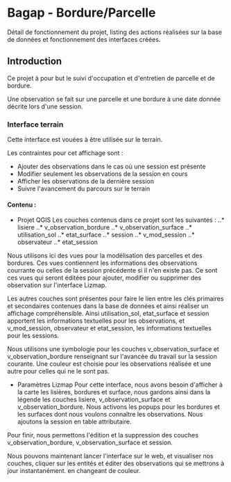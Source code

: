 # Bagap - Bordure/Parcelle

Détail de fonctionnement du projet, listing des actions réalisées sur la base de données et fonctionnement des interfaces créées.

## Introduction
Ce projet à pour but le suivi d'occupation et d'entretien de parcelle et de bordure.

Une observation se fait sur une parcelle et une bordure à une date donnée décrite lors d'une session.


### Interface terrain

Cette interface est vouées à être utilisée sur le terrain.

Les contraintes pour cet affichage sont :
* Ajouter des observations dans le cas où une session est présente
* Modifier seulement les observations de la session en cours
* Afficher les observations de la dernière session
* Suivre l'avancement du parcours sur le terrain

#### Contenu :
* Projet QGIS
Les couches contenus dans ce projet sont les suivantes :
..* lisiere
..* v_observation_bordure
..* v_observation_surface
..* utilisation_sol
..* etat_surface
..* session
..* v_mod_session
..* observateur
..* etat_session

Nous utilisons ici des vues pour la modélisation des parcelles et des bordures.
Ces vues contiennent les informations des observations courrante ou celles de la session précédente si il n'en existe pas.
Ce sont ces vues qui seront éditées pour ajouter, modifier ou supprimer des observation sur l'interface Lizmap.

Les autres couches sont présentes pour faire le lien entre les clés primaires et secondaires contenues dans la base de données et ainsi réaliser un affichage compréhensible.
Ainsi utilisation_sol, etat_surface et session apportent les informations textuelles pour les observations, et v_mod_session, observateur et etat_session, les informations textuelles pour les sessions.

Nous utilisons une symbologie pour les couches v_observation_surface et v_observation_bordure renseignant sur l'avancée du travail sur la session courante. Une couleur est choisie pour les observations réalisée et une autre pour celles qui ne le sont pas.

* Paramètres Lizmap
Pour cette interface, nous avons besoin d'afficher à la carte les lisières, bordures et surface, nous gardons ainsi dans la légende les couches lisiere, v_observation_surface et v_observation_bordure. Nous activons les popups pour les bordures et les surfaces dont nous voulons connaître les observations. Nous ajoutons la session en table attributaire.

Pour finir, nous permettons l'édition et la suppression des couches v_observation_bordure, v_observation_surface et session.


Nous pouvons maintenant lancer l'interface sur le web, et visualiser nos couches, cliquer sur les entités et éditer des observations qui se mettrons à jour instantanément.
 en changeant de couleur.